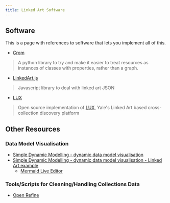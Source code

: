 ```yaml
---
title: Linked Art Software
---
```


## Software

This is a page with references to software that lets you implement all of this.

* [Crom](http://github.com/linked-art/crom)
> A python library to try and make it easier to treat resources as instances of classes with properties, rather than a graph.
* [LinkedArt.js](https://linkedartjs.org/)
> Javascript library to deal with linked art JSON
* [LUX](https://github.com/project-lux/)
> Open source implementation of [LUX](https://lux.collections.yale.edu/), Yale's Linked Art based cross-collection discovery platform

## Other Resources

### Data Model Visualisation

* [Simple Dynamic Modelling - dynamic data model visualisation](https://research.ng-london.org.uk/modelling)
* [Simple Dynamic Modelling - dynamic data model visualisation - Linked Art example](https://research.ng-london.org.uk/modelling?example=object2)
    * [Mermaid Live Editor](https://mermaid-js.github.io/mermaid-live-editor)

### Tools/Scripts for Cleaning/Handling Collections Data

* [Open Refine](https://openrefine.org/)
